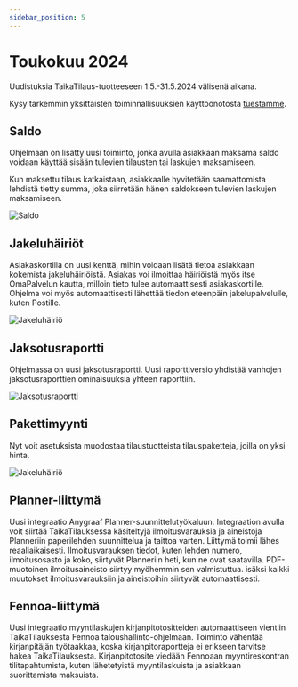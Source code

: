 ```yaml
---
sidebar_position: 5
---
```


# Toukokuu 2024

Uudistuksia TaikaTilaus-tuotteeseen 1.5.-31.5.2024 välisenä aikana.

Kysy tarkemmin yksittäisten toiminnallisuuksien käyttöönotosta [tuestamme](https://taikatilaus.freshdesk.com/).

## Saldo

Ohjelmaan on lisätty uusi toiminto, jonka avulla asiakkaan maksama saldo voidaan käyttää sisään tulevien tilausten tai laskujen maksamiseen.

Kun maksettu tilaus katkaistaan, asiakkaalle hyvitetään saamattomista lehdistä tietty summa, joka siirretään hänen saldokseen tulevien laskujen maksamiseen.

![Saldo](/img/ohjeet/saldo4.png)

## Jakeluhäiriöt

Asiakaskortilla on uusi kenttä, mihin voidaan lisätä tietoa asiakkaan kokemista jakeluhäiriöistä. Asiakas voi ilmoittaa häiriöistä myös itse OmaPalvelun kautta, milloin tieto tulee automaattisesti asiakaskortille. Ohjelma voi myös automaattisesti lähettää tiedon eteenpäin jakelupalvelulle, kuten Postille.

![Jakeluhäiriö](/img/ohjeet/jakelupalaute.png)

## Jaksotusraportti

Ohjelmassa on uusi jaksotusraportti. Uusi raporttiversio yhdistää vanhojen jaksotusraporttien ominaisuuksia yhteen raporttiin.

![Jaksotusraportti](/img/versiotiedotteet/jaksotusraportti.png)

## Pakettimyynti

Nyt voit asetuksista muodostaa tilaustuotteista tilauspaketteja, joilla on yksi hinta.

![Jakeluhäiriö](/img/ohjeet/tilauspaketti.png)

## Planner-liittymä

Uusi integraatio Anygraaf Planner-suunnittelutyökaluun. Integraation avulla voit siirtää TaikaTilauksessa käsiteltyjä ilmoitusvarauksia ja aineistoja Planneriin paperilehden suunnittelua ja taittoa varten. Liittymä toimii lähes reaaliaikaisesti. Ilmoitusvarauksen tiedot, kuten lehden numero, ilmoitusosasto ja koko, siirtyvät Planneriin heti, kun ne ovat saatavilla. PDF-muotoinen ilmoitusaineisto siirtyy myöhemmin sen valmistuttua. isäksi kaikki muutokset ilmoitusvarauksiin ja aineistoihin siirtyvät automaattisesti.

## Fennoa-liittymä

Uusi integraatio myyntilaskujen kirjanpitotositteiden automaattiseen vientiin TaikaTilauksesta Fennoa taloushallinto-ohjelmaan. Toiminto vähentää kirjanpitäjän työtaakkaa, koska kirjanpitoraportteja ei erikseen tarvitse hakea TaikaTilauksesta. Kirjanpitotosite viedään Fennoaan myyntireskontran tilitapahtumista, kuten lähetetyistä myyntilaskuista ja asiakkaan suorittamista maksuista.